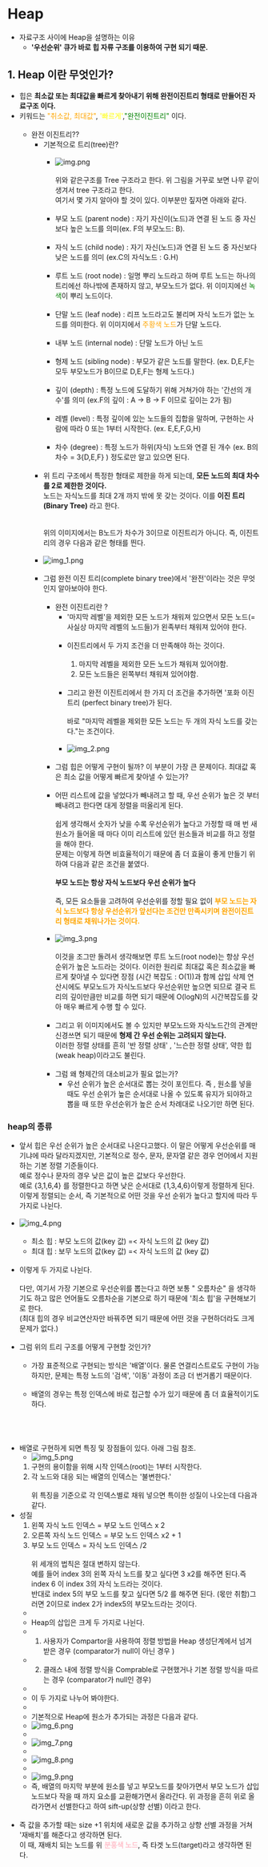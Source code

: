 # Heap 

- 자료구조 사이에 Heap을 설명하는 이유
  - <b>'우선순위' 큐가 바로 힙 자류 구조를 이용하여 구현 되기 때문.</b>
## 1. Heap 이란  무엇인가?
  - 힙은 <b>최소값 또는 최대값을 빠르게 찾아내기 위해 완전이진트리 형태로 만들어진 자료구조 이다.</b>
  - 키워드는 <span style="color:Orange">"취소값, 최대값"</span>,<span style="color:yellow"> '빠르게'</span>,<span style="color:Green">"완전이진트리"</span> 이다.<br><br>
    - 완전 이진트리?? 
      - 기본적으로 트리(tree)란?<br><br>
        - ![img.png](img.png)  <br><br>
        위와 같은구조를 Tree 구조라고 한다. 위 그림을 거꾸로 보면 나무 같이 생겨서 tree 구조라고 한다.  
        여기서 몇 가지 알아야 할 것이 있다. 이부분만 짚자면 아래와 같다.<br><br>  
        - 부모 노드 (parent node) : 자기 자신이(노드)과 연결 된 노드 중 자신보다 높은 노드를 의미(ex. F의 부모노드: B).<br><br>
        - 자식 노드 (child node) : 자기 자신(노드)과 연결 된 노드 중 자신보다 낮은 노드를 의미 (ex.C의 자식노드 : G.H)<br><br>
        - 루트 노드 (root node) : 일명 뿌리 노드라고 하며 루트 노드는 하나의 트리에선 하나밖에 존재하지 않고, 부모노드가 없다. 위 이미지에선 <span style="color:green">녹색</span>이 뿌리 노드이다.<br><br>
        - 단말 노드 (leaf node) : 리프 노드라고도 불리며 자식 노드가 없는 노드를 의미한다. 위 이미지에서 <span style="color:orange">주황색 노드</span>가 단말 노드다.<br><br>
        - 내부 노드 (internal node) : 단말 노드가 아닌 노드<br><br>
        - 형제 노드 (sibling node) : 부모가 같은 노드를 말한다. (ex. D,E,F는 모두 부모노드가 B이므로 D,E,F는 형제 노드다.)<br><br>
        - 깊이 (depth) : 특정 노드에 도달하기 위해 거쳐가야 하는 '간선의 개수'를 의미 (ex.F의 깊이 : A -> B -> F 이므로 깊이는 2가 됨)<br><br>
        - 레벨 (level) : 특정 깊이에 있는 노드들의 집합을 말하며, 구현하는 사람에 따라 0 또는 1부터 시작한다. (ex. E,E,F,G,H)<br><br>
        - 차수 (degree) : 특정 노드가 하위(자식) 노드와 연결 된 개수 (ex. B의 차수 = 3{D,E,F} )
        정도로만 알고 있으면 된다.<br><br>
      - 위 트리 구조에서 특정한 형태로 제한을 하게 되는데, <b>모든 노드의 최대 차수를 2로 제한한 것이다.</b>  
      노드는 자식노드를 최대 2개 까지 밖에 못 갖는 것이다. 이를 <b>이진 트리(Binary Tree)</b> 라고 한다.<br><br>  
      위의 이미지에서는 B노드가 차수가 3이므로 이진트리가 아니다. 즉, 이진트리의 경우 다음과 같은 형태를 띈다.<br><br> 
      - ![img_1.png](img_1.png)<br><br>
      - 그럼 완전 이진 트리(complete binary tree)에서 '완전'이라는 것은 무엇인지 알아보아야 한다.<br><br>
        - 완전 이진트리란 ? 
          - '마지막 레벨'을 제외한 모든 노드가 채워져 있으면서 모든 노드(=사실상 마지막 레벨의 노드들)가 왼족부터 채워져 있어야 한다.<br><br>
          - 이진트리에서 두 가지 조건을 더 만족해야 하는 것이다.<br><br>
            1. 마지막 레벨을 제외한 모든 노드가 채워져 있어야함.
            2. 모든 노드들은 왼쪽부터 채워져 있어야함.<br><br>
          - 그리고 완전 이진트리에서 한 가지 더 조건을 추가하면 '포화 이진 트리 (perfect binary tree)가 된다. <br><br> 
          바로 "마지막 레벨을 제외한 모든 노드는 두 개의 자식 노드를 갖는다."는 조건이다.<br><br>
          - ![img_2.png](img_2.png)<br><br>
        - 그럼 힙은 어떻게 구현이 될까?  이 부분이 가장 큰 문제이다. 최대값 혹은 최소 값을 어떻게 빠르게 찾아낼 수 있는가?<br><br>
        - 어떤 리스트에 값을 넣었다가 빼내려고 할 때, 우선 순위가 높은 것 부터 빼내려고 한다면 대게 정렬을 떠올리게 된다.  <br><br>
        쉽게 생각해서 숫자가 낮을 수록 우선순위가 높다고 가정할 때 매 번 새 원소가 들어올 때 마다 이미 리스트에 있던 원소들과 비교를 하고 정렬을 해야 한다.  
        문제는 이렇게 하면 비효율적이기 때문에 좀 더 효율이 좋게 만들기 위하여 다음과 같은 조건을 붙였다.<br>  
        <b> 부모 노드는 항상 자식 노드보다 우선 순위가 높다</b><br>  
        즉, 모든 요소들을 고려하여 우선순위를 정할 필요 없이 <b style="color:orange">부모 노드는 자식 노드보다 항상 우선순위가 앞선다는 조건만 만족시키며 완전이진트리 형태로 채워나가는 것이다.</b><br><br>
        - ![img_3.png](img_3.png)  <br><br>
        이것을 조그만 돌려서 생각해보면 루트 노드(root node)는 항상 우선 순위가 높은 노드라는 것이다.
        이러한 원리로 최대값 혹은 최소값을 빠르게 찾아낼 수 있다면 장점 (시간 복잡도 : O(1))과 함께 삽입 삭제 연산시에도 부모노드가 자식노드보다 우선순위만 높으면 되므로 결국 트리의 깊이만큼만 비교를 하면 되기 때문에 O(logN)의 시간복잡도를 갖아 매우 빠르게 수행 할 수 있다.<br><br>
        - 그리고 위 이미지에서도 볼 수 있지만 부모노드와 자식노드간의 관계만 신경쓰면 되기 때문에 <b>형제 간 우선 순위는 고려되지 않는다.</b>  
        이러한 정렬 상태를 흔히 '반 정렬 상태' , '느슨한 정렬 상태', 약한 힙(weak heap)이라고도 불린다.<br><br>
        - 그럼 왜 형제간의 대소비교가 필요 없는가?
          - 우선 순위가 높은 순서대로 뽑는 것이 포인트다. 즉 , 원소를 넣을 때도 우선 순위가 높은 순서대로 나올 수 있도록 유지가 되야하고 뽑을 때 또한 우선순위가 높은 순서 차례대로 나오기만 하면 된다. 
          

### heap의 종류
- 앞서 힙은 우선 순위가 높은 순서대로 나온다고했다. 이 말은 어떻게 우선순위를 매기냐에 따라 달라지겠지만, 기본적으로 정수, 문자, 문자열 같은 경우 언어에서 지원하는 기본 정렬 기준들이다.  
예로 정수나 문자의 경우 낮은 값이 높은 값보다 우선한다.  
예로 {3,1,6,4} 를 정렬한다고 하면 낮은 순서대로 {1,3,4,6}이렇게 정렬하게 된다.  
이렇게 정렬되는 순서, 즉 기본적으로 어떤 것을 우선 순위가 높다고 할지에 따라 두 가지로 나뉜다. <br><br>
- ![img_4.png](img_4.png)  <br><br>
  - 최소 힙 : 부모 노드의 값(key 값) =< 자식 노드의 값 (key 값)
  - 최대 힙 : 보무 노드의 값(key 값) =< 자식 노드의 값 (key 값)<br><br>
- 이렇게 두 가지로 나뉜다.  <br><br>
다만, 여기서 가장 기본으로 우선순위를 뽑는다고 하면 보통 " 오름차순" 을 생각하기도 하고 많은 언어들도 오름차순을 기본으로 하기 때문에 '최소 힙'을 구현해보기로 한다.  
  (최대 힙의 경우 비교연산자만 바꿔주면 되기 때문에 어떤 것을 구현하더라도 크게 문제가 없다.)<br><br>
- 그럼 위의 트리 구조를 어떻게 구현할 것인가?<br><br>
  - 가장 표준적으로 구현되는 방식은 '배열'이다. 물론 연결리스트로도 구현이 가능하지만, 문제는 특정 노드의 '검색', '이동' 과정이 조금 더 번거롭기 때문이다.<br><br>
  - 배열의 경우는 특정 인덱스에 바로 접근할 수가 있기 때문에 좀 더 효율적이기도 하다.  
  <br><br><br><br>
- 배열로 구현하게 되면 특징 및 장점들이 있다. 아래 그림 참조.
  - ![img_5.png](img_5.png)  
  1. 구현의 용이함을 위해 시작 인덱스(root)는 1부터 시작한다.
  2. 각 노드와 대응 되는 배열의 인덱스는 '불변한다.'<br><br>
  위 특징을 기준으로 각 인덱스별로 채워 넣으면 특이한 성질이 나오는데 다음과 같다.
- 성질
  1. 왼쪽 자식 노드 인덱스 = 부모 노드 인덱스 x 2 
  2. 오른쪽 자식 노드 인덱스 = 부모 노드 인덱스 x2 + 1
  3. 부모 노드 인덱스 = 자식 노드 인덱스 /2<br><br>
  위 세개의 법칙은 절대 변하지 않는다.  
  예를 들어 index 3의 왼쪽 자식 노드를 찾고 싶다면 3 x2를 해주면 된다.즉 index 6 이 index 3의 자식 노드라는 것이다.  
  반대로 index 5의 부모 노드를 찾고 싶다면 5/2 를 해주면 된다. (몫만 취함)그러면 2이므로 index 2가 index5의 부모노드라는 것이다.
  * 
  * Heap의 삽입은 크게 두 가지로 나뉜다.
  * 1. 사용자가 Compartor을 사용하여 정렬 방법을 Heap 생성단계에서 넘겨 받은 경우 (comparator가 null이 아닌 경우 )
  * 2. 클래스 내에 정렬 방식을 Comprable로 구현했거나 기본 정렬 방식을 따르는 경우 (comparator가 null인 경우)
  * 
  * 이 두 가지로 나누어 봐야한다.
  * 
  * 기본적으로 Heap에 원소가 추가되는 과정은 다음과 같다.
  * ![img_6.png](img_6.png)
  * 
  * ![img_7.png](img_7.png)  
  * 
  * ![img_8.png](img_8.png)
  * 
  * ![img_9.png](img_9.png)
  - 즉, 배열의 마지막 부분에 원소를 넣고 부모노드를 찾아가면서 부모 노드가 삽입 노드보다 작을 때 까지 
  요소를 교환해가면서 올라간다. 위 과정을 흔히 위로 올라가면서 선별한다고 하여 sift-up(상향 선별) 이라고 한다.<br><br>
- 즉 값을 추가할 때는 size +1 위치에 새로운 값을 추가하고 상향 선별 과정을 거쳐 '재배치'를 해준다고 생각하면 된다.<Br>
이 때, 재배치 되는 노드를 위 <b style="color:pink"> 분홍색 노드</b>, 즉 타겟 노드(target)라고 생각하면 된다.